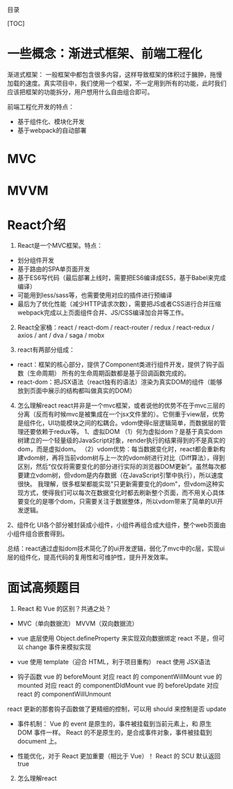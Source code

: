 目录

[TOC]


# 一些概念：渐进式框架、前端工程化

渐进式框架：
一般框架中都包含很多内容，这样导致框架的体积过于臃肿，拖慢加载的速度。真实项目中，我们使用一个框架，不一定用到所有的功能，此时我们应该把框架的功能拆分，用户想用什么自由组合即可。

前端工程化开发的特点：
- 基于组件化、模块化开发
- 基于webpack的自动部署


# MVC

# MVVM

# React介绍
1. React是一个MVC框架。特点：
- 划分组件开发
- 基于路由的SPA单页面开发
- 基于ES6写代码（最后部署上线时，需要把ES6编译成ES5，基于Babel来完成编译）
- 可能用到less/sass等，也需要使用对应的插件进行预编译
- 最后为了优化性能（减少HTTP请求次数），需要把JS或者CSS进行合并压缩
webpack完成以上页面组件合并、JS/CSS编译加合并等工作。



2. React全家桶：react / react-dom / react-router / redux / react-redux / axios / ant / dva / saga / mobx

3. react有两部分组成：
- react：框架的核心部分，提供了Component类进行组件开发，提供了钩子函数（生命周期）
所有的生命周期函数都是基于回调函数完成的。
- react-dom：把JSX语法（react独有的语法）渲染为真实DOM的组件（能够放到页面中展示的结构都叫做真实的DOM）

4. 怎么理解react
react并非是一个mvc框架，或者说他的优势不在于mvc三层的分离（反而有时候mvc是被集成在一个jsx文件里的）。它侧重于view层，优势是组件化，UI功能模块之间的松耦合。vdom使得c层逻辑简单，而数据层的管理还要依赖于redux等。
1、虚拟DOM
（1）何为虚拟dom？是基于真实dom树建立的一个轻量级的JavaScript对象，render执行的结果得到的不是真实的dom，而是虚拟dom。
（2）vdom优势：每当数据变化时，react都会重新构建vdom树，再将当前vdom树与上一次的vdom树进行对比（Diff算法），得到区别，然后“仅仅将需要变化的部分进行实际的浏览器DOM更新”。虽然每次都要建立vdom树，但vdom是内存数据（在JavaScript引擎中执行），所以速度很快。
我理解，很多框架都能实现"只更新需要变化的dom"，但vdom这种实现方式，使得我们可以每次在数据变化时都去刷新整个页面，而不用关心具体要变化的是哪个dom，只需要关注于数据整体，所以vdom带来了简单的UI开发逻辑。

2、组件化
UI各个部分被封装成小组件，小组件再组合成大组件，整个web页面由小组件组合嵌套得到。

总结：react通过虚拟dom技术简化了的ui开发逻辑，弱化了mvc中的c层，实现ui层的组件化，提高代码的复用性和可维护性，提升开发效率。


# 面试高频题目
1. React 和 Vue 的区别？共通之处？
- MVC（单向数据流）   MVVM（双向数据流）

- vue 底层使用 Object.defineProperty 来实现双向数据绑定
react 不是，但可以 change 事件来模拟实现

- vue 使用 template（迎合 HTML，利于项目重构）
react 使用 JSX语法

- 钩子函数
vue 的 beforeMount 对应 react 的 componentWillMount
vue 的 mounted 对应 react 的 componentDIdMount
vue 的 beforeUpdate 对应 react 的 componentWillUnmount

react 更新的那套钩子函数做了更精细的控制，可以用 should 来控制是否 update

- 事件机制：
Vue 的 event 是原生的，事件被挂载到当前元素上，和 原生 DOM 事件一样。
React 的不是原生的，是合成事件对象，事件被挂载到 document 上。

- 性能优化，对于 React 更加重要（相比于 Vue）！ 
React 的 SCU 默认返回 true

2. 怎么理解react





